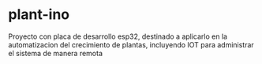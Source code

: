 # plant-ino
Proyecto con placa de desarrollo esp32, destinado a aplicarlo en la automatizacion del crecimiento de plantas, incluyendo IOT para administrar el sistema de manera remota
